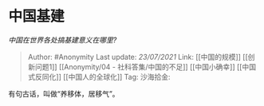 # 中国基建
*中国在世界各处搞基建意义在哪里?*

> Author: #Anonymity
> Last update: *23/07/2021*
> Link: [[中国的规模]] [[创新问题1]] [[Anonymity/04 - 社科答集/中国的不足]] [[中国小确幸]] [[中国式反同化]] [[中国人的全球化]]
> Tag:
> 沙海拾金:

有句古话，叫做“养移体，居移气”。

